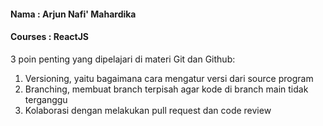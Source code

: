 #### Nama    : Arjun Nafi' Mahardika
#### Courses : ReactJS



3 poin penting yang dipelajari di materi Git dan Github:


1. Versioning, yaitu bagaimana cara mengatur versi dari source program
2. Branching, membuat branch terpisah agar kode di branch main tidak terganggu
3. Kolaborasi dengan melakukan pull request dan code review
